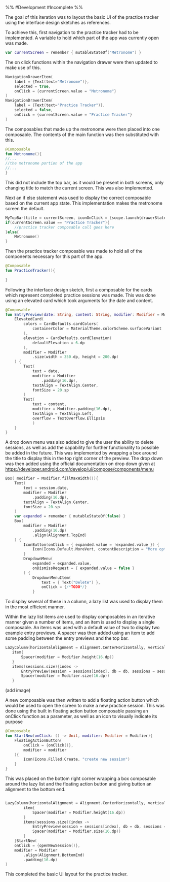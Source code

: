 %%
#Development 
#Incomplete 
%%

The goal of this iteration was to layout the basic UI of the practice tracker using the interface design sketches as references.

To achieve this, first navigation to the practice tracker had to be implemented. 
A variable to hold which part of the app was currently open was made. 

```Kotlin
var currentScreen = remember { mutableStateOf("Metronome") }
```

The on click functions within the navigation drawer were then updated to make use of this.

```Kotlin
NavigationDrawerItem(  
    label = {Text(text="Metronome")},  
    selected = true,  
    onClick = {currentScreen.value = "Metronome"}  
)  
NavigationDrawerItem(  
    label = {Text(text="Practice Tracker")},  
    selected = false,  
    onClick = {currentScreen.value = "Practice Tracker"}  
)
```

The composables that made up the metronome were then placed into one composable. The contents of the main function was then substituted with this. 

```Kotlin
@Composable  
fun Metronome(){
//...
//the metronome portion of the app
//...
}
```

This did not include the top bar, as it would be present in both screens, only changing title to match the current screen. This was also implemented. 

Next an if else statement was used to display the correct composable based on the current app state. This implementation makes the metronome screen the default. 

```Kotlin
MyTopBar(title = currentScreen, iconOnClick = {scope.launch{drawerState.open()}} ,modifier = Modifier)  
if(currentScreen.value == "Practice Tracker"){  
	//practice tracker composable call goes here
}else{  
    Metronome()  
}
```

Then the practice tracker composable was made to hold all of the components necessary for this part of the app.

```Kotlin
@Composable  
fun PracticeTracker(){  
  
}
```

Following the interface design sketch, first a composable for the cards which represent completed practice sessions was made. This was done using an elevated card which took arguments for the date and content. 

```Kotlin
@Composable  
fun EntryPreview(date: String, content: String, modifier: Modifier = Modifier) {  
    ElevatedCard(  
        colors = CardDefaults.cardColors(  
            containerColor = MaterialTheme.colorScheme.surfaceVariant  
        ),  
        elevation = CardDefaults.cardElevation(  
            defaultElevation = 6.dp  
        ),  
        modifier = Modifier  
            .size(width = 350.dp, height = 200.dp)  
    ) {  
        Text(  
            text = date,  
            modifier = Modifier  
                .padding(16.dp),  
            textAlign = TextAlign.Center,  
            fontSize = 20.sp  
        )  
        Text(  
            text = content,  
            modifier = Modifier.padding(16.dp),  
            textAlign = TextAlign.Left,  
            overflow = TextOverflow.Ellipsis  
            )  
    }  
}
```

A drop down menu was also added to give the user the ability to delete sessions, as well as add the capability for further functionality to possible be added in the future. This was implemented by wrapping a box around the title to display this in the top right corner of the preview. The drop down was then added using the official documentation on drop down given at https://developer.android.com/develop/ui/compose/components/menu

```Kotlin
Box( modifier = Modifier.fillMaxWidth()){  
    Text(  
        text = session.date,  
        modifier = Modifier  
            .padding(16.dp),  
        textAlign = TextAlign.Center,  
        fontSize = 20.sp  
    )  
    var expanded = remember { mutableStateOf(false) }  
    Box(  
        modifier = Modifier  
            .padding(16.dp)  
            .align(Alignment.TopEnd)  
    ) {  
        IconButton(onClick = { expanded.value = !expanded.value }) {  
            Icon(Icons.Default.MoreVert, contentDescription = "More options")  
        }  
        DropdownMenu(  
            expanded = expanded.value,  
            onDismissRequest = { expanded.value = false }  
        ) {  
            DropdownMenuItem(  
                text = { Text("Delete") },  
                onClick = {/*TODO*/}
	        }
```





To display several of these in a column, a lazy list was used to display them in the most efficient manner. 

Within the lazy list items are used to display composables in an iterative manner given a number of items, and an item is used to display a single composable. An items was used with a default value of two to display two example entry previews. A spacer was then added using an item to add some padding between the entry previews and the top bar.

 ```Kotlin
LazyColumn(horizontalAlignment = Alignment.CenterHorizontally, verticalArrangement = Arrangement.SpaceEvenly, modifier = Modifier.fillMaxSize()) {  
    item{  
        Spacer(modifier = Modifier.height(16.dp))  
    }  
    items(sessions.size){index ->  
        EntryPreview(session = sessions[index], db = db, sessions = sessions, modifier = Modifier.fillMaxWidth())  
        Spacer(modifier = Modifier.size(16.dp))  
    }
```

(add image) 

A new composable was then written to add a floating action button which would be used to open the screen to make a new practice session. This was done using the built in floating action button composable passing an onClick function as a parameter, as well as an icon to visually indicate its purpose

```Kotlin
@Composable  
fun StartNew(onClick: () -> Unit, modifier: Modifier = Modifier){  
    FloatingActionButton(  
        onClick = {onClick()},  
        modifier = modifier  
    ){  
        Icon(Icons.Filled.Create, "create new session")  
    }  
}
```

This was placed on the bottom right corner wrapping a box composable around the lazy list and the floating action button and giving button an alignment to the bottom end.

```kotlin

LazyColumn(horizontalAlignment = Alignment.CenterHorizontally, verticalArrangement = Arrangement.SpaceEvenly, modifier = Modifier.fillMaxSize()) {  
        item{  
            Spacer(modifier = Modifier.height(16.dp))  
        }  
        items(sessions.size){index ->  
            EntryPreview(session = sessions[index], db = db, sessions = sessions, modifier = Modifier.fillMaxWidth())  
            Spacer(modifier = Modifier.size(16.dp))  
        }  
    }StartNew(  
    onClick = {openNewSession()},  
    modifier = Modifier  
        .align(Alignment.BottomEnd)  
        .padding(16.dp)  
)
```

This completed the basic UI layout for the practice tracker.
